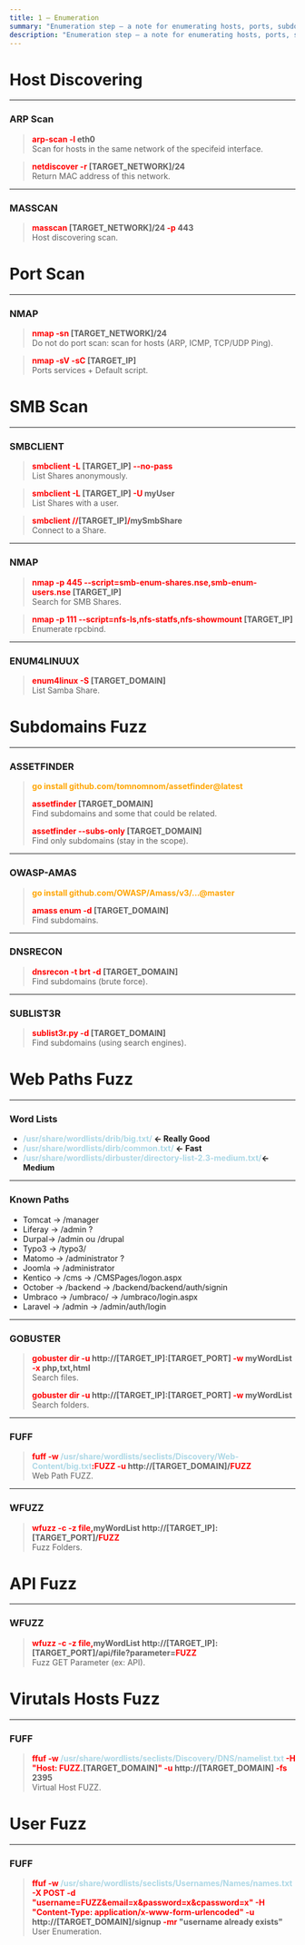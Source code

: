 ```yaml
---
title: 1 – Enumeration
summary: "Enumeration step – a note for enumerating hosts, ports, subdomains, web paths, users, ..."
description: "Enumeration step – a note for enumerating hosts, ports, subdomains, web paths, users, ..."
---
```


# Host Discovering

---

### ARP Scan


 > 
 > **<font color=red>arp-scan -l</font> eth0**</br>
 > Scan for hosts in the same network of the specifeid interface.

 > 
 > **<font color=red>netdiscover -r</font> \[TARGET_NETWORK\]/24**</br>
 > Return MAC address of this network.

---

### MASSCAN


 > 
 > **<font color=red>masscan</font> \[TARGET_NETWORK\]/24 <font color=red>-p</font> 443</br>**
 > Host discovering scan.

# Port Scan

---

### NMAP


 > 
 > **<font color=red>nmap -sn</font> \[TARGET_NETWORK\]/24</br>**
 > Do not do port scan: scan for hosts (ARP, ICMP, TCP/UDP Ping). 

 > 
 > **<font color=red>nmap -sV -sC</font>  \[TARGET_IP\]</br>**
 > Ports services + Default script.

# SMB Scan

---

### SMBCLIENT


 > 
 > **<font color=red>smbclient -L </font>\[TARGET_IP\]<font color=red> --no-pass</font></br>**
 > List Shares anonymously.

 > 
 > **<font color=red>smbclient -L </font>\[TARGET_IP\]<font color=red> -U</font> myUser</br>**
 > List Shares with a user.

 > 
 > **<font color=red>smbclient</font> <font color=red>//</font>\[TARGET_IP\]<font color=red>/</font>mySmbShare</br>**
 > Connect to a Share.

---

### NMAP


 > 
 > **<font color=red>nmap -p 445 --script=smb-enum-shares.nse,smb-enum-users.nse</font> \[TARGET_IP\]</br>**
 > Search for SMB Shares.

 > 
 > **<font color=red>nmap -p 111 --script=nfs-ls,nfs-statfs,nfs-showmount</font> \[TARGET_IP\]</br>**
 > Enumerate rpcbind.

---

### ENUM4LINUUX


 > 
 > **<font color=red>enum4linux -S</font> \[TARGET_DOMAIN\]</br>**
 > List Samba Share.

# Subdomains Fuzz

---

### ASSETFINDER


 > 
 > **<font color=orange>go install github.com/tomnomnom/assetfinder@latest</font>**
 > 
 > **<font color=red>assetfinder</font> \[TARGET_DOMAIN\]**</br>
 > Find subdomains and some that could be related.
 > 
 > **<font color=red>assetfinder --subs-only</font> \[TARGET_DOMAIN\]**</br>
 > Find only subdomains (stay in the scope).

---

### OWASP-AMAS


 > 
 > **<font color=orange>go install github.com/OWASP/Amass/v3/...@master</font>**
 > 
 > **<font color=red>amass enum -d</font> \[TARGET_DOMAIN\]**</br>
 > Find subdomains.

---

### DNSRECON


 > 
 > **<font color=red>dnsrecon -t brt -d</font> \[TARGET_DOMAIN\]**</br>
 > Find subdomains (brute force).

---

### SUBLIST3R


 > 
 > **<font color=red>sublist3r.py -d</font>  \[TARGET_DOMAIN\]</br>**
 > Find subdomains (using search engines).

# Web Paths Fuzz

---

### Word Lists

* **<font color='lightblue'>/usr/share/wordlists/drib/big.txt/</font> \<- Really Good**
* **<font color='lightblue'>/usr/share/wordlists/dirb/common.txt/</font> ← Fast**
* **<font color='lightblue'>/usr/share/wordlists/dirbuster/directory-list-2.3-medium.txt/</font>← Medium**

---

### Known Paths

* Tomcat -> /manager
* Liferay -> /admin ?
* Durpal-> /admin ou /drupal
* Typo3 -> /typo3/
* Matomo -> /administrator ?
* Joomla -> /administrator
* Kentico -> /cms -> /CMSPages/logon.aspx
* October -> /backend -> /backend/backend/auth/signin
* Umbraco -> /umbraco/ -> /umbraco/login.aspx
* Laravel -> /admin -> /admin/auth/login

---

### GOBUSTER


 > 
 > **<font color=red>gobuster dir -u</font> http://\[TARGET_IP\]:\[TARGET_PORT\] <font color=red>-w</font> myWordList <font color=red>-x</font> php,txt,html</br>**
 > Search files.
 > 
 > **<font color=red>gobuster dir -u</font> http://\[TARGET_IP\]:\[TARGET_PORT\] <font color=red>-w</font> myWordList</br>**
 > Search folders.

---

### FUFF


 > 
 > **<font color=red>fuff -w</font> <font color=lightblue>/usr/share/wordlists/seclists/Discovery/Web-Content/big.txt</font><font color=red>:FUZZ -u</font> http://\[TARGET_DOMAIN\]/<font color=red>FUZZ</font></br>**
 > Web Path FUZZ.

---

### WFUZZ


 > 
 > **<font color=red>wfuzz -c -z file,</font>myWordList http://\[TARGET_IP\]:\[TARGET_PORT\]/<font color=red>FUZZ</font></br>**
 > Fuzz Folders.

# API Fuzz

---

### WFUZZ


 > 
 > **<font color=red>wfuzz -c -z file,</font>myWordList http://\[TARGET_IP\]:\[TARGET_PORT\]/api/file?parameter=<font color=red>FUZZ</font></br>**
 > Fuzz GET Parameter (ex: API).

# Virutals Hosts Fuzz

---

### FUFF


 > 
 > **<font color=red>ffuf -w</font> <font color=lightblue>/usr/share/wordlists/seclists/Discovery/DNS/namelist.txt</font> <font color=red>-H "Host: FUZZ.</font>\[TARGET_DOMAIN\]<font color=red>" -u</font> http://\[TARGET_DOMAIN\] <font color=red>-fs</font> 2395</br>**
 > Virtual Host FUZZ.

# User Fuzz

---

### FUFF


 > 
 > **<font color=red>ffuf -w</font> <font color=lightblue>/usr/share/wordlists/seclists/Usernames/Names/names.txt</font> <font color=red>-X POST -d "username=FUZZ&email=x&password=x&cpassword=x" -H "Content-Type: application/x-www-form-urlencoded" -u</font> http://\[TARGET_DOMAIN\]/signup <font color=red>-mr </font>"username already exists"</br>**
 > User Enumeration.
